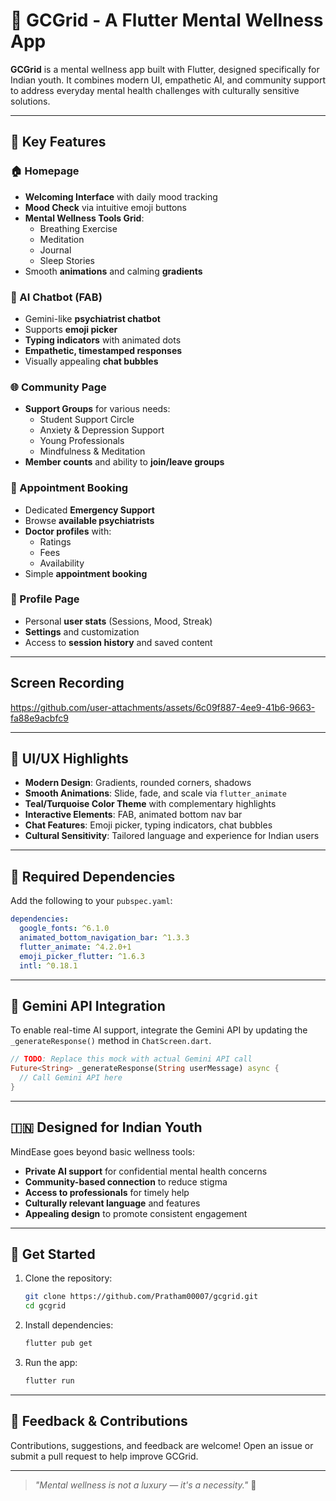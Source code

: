 

# 🌿 GCGrid - A Flutter Mental Wellness App

**GCGrid** is a mental wellness app built with Flutter, designed specifically for Indian youth. It combines modern UI, empathetic AI, and community support to address everyday mental health challenges with culturally sensitive solutions.

---

## 🌟 Key Features

### 🏠 Homepage
- **Welcoming Interface** with daily mood tracking
- **Mood Check** via intuitive emoji buttons
- **Mental Wellness Tools Grid**:
  - Breathing Exercise
  - Meditation
  - Journal
  - Sleep Stories
- Smooth **animations** and calming **gradients**

### 💬 AI Chatbot (FAB)
- Gemini-like **psychiatrist chatbot**
- Supports **emoji picker**
- **Typing indicators** with animated dots
- **Empathetic, timestamped responses**
- Visually appealing **chat bubbles**

### 🌐 Community Page
- **Support Groups** for various needs:
  - Student Support Circle
  - Anxiety & Depression Support
  - Young Professionals
  - Mindfulness & Meditation
- **Member counts** and ability to **join/leave groups**

### 📅 Appointment Booking
- Dedicated **Emergency Support**
- Browse **available psychiatrists**
- **Doctor profiles** with:
  - Ratings
  - Fees
  - Availability
- Simple **appointment booking**

### 👤 Profile Page
- Personal **user stats** (Sessions, Mood, Streak)
- **Settings** and customization
- Access to **session history** and saved content

---
## Screen Recording



https://github.com/user-attachments/assets/6c09f887-4ee9-41b6-9663-fa88e9acbfc9


---

## 🎨 UI/UX Highlights

- **Modern Design**: Gradients, rounded corners, shadows
- **Smooth Animations**: Slide, fade, and scale via `flutter_animate`
- **Teal/Turquoise Color Theme** with complementary highlights
- **Interactive Elements**: FAB, animated bottom nav bar
- **Chat Features**: Emoji picker, typing indicators, chat bubbles
- **Cultural Sensitivity**: Tailored language and experience for Indian users

---

## 📱 Required Dependencies

Add the following to your `pubspec.yaml`:

```yaml
dependencies:
  google_fonts: ^6.1.0
  animated_bottom_navigation_bar: ^1.3.3
  flutter_animate: ^4.2.0+1
  emoji_picker_flutter: ^1.6.3
  intl: ^0.18.1
````

---

## 🔧 Gemini API Integration

To enable real-time AI support, integrate the Gemini API by updating the `_generateResponse()` method in `ChatScreen.dart`.

```dart
// TODO: Replace this mock with actual Gemini API call
Future<String> _generateResponse(String userMessage) async {
  // Call Gemini API here
}
```

---

## 🇮🇳 Designed for Indian Youth

MindEase goes beyond basic wellness tools:

* **Private AI support** for confidential mental health concerns
* **Community-based connection** to reduce stigma
* **Access to professionals** for timely help
* **Culturally relevant language** and features
* **Appealing design** to promote consistent engagement

---

## 🚀 Get Started

1. Clone the repository:

   ```bash
   git clone https://github.com/Pratham00007/gcgrid.git
   cd gcgrid
   ```

2. Install dependencies:

   ```bash
   flutter pub get
   ```

3. Run the app:

   ```bash
   flutter run
   ```

---

## 📧 Feedback & Contributions

Contributions, suggestions, and feedback are welcome! Open an issue or submit a pull request to help improve GCGrid.

---



> *"Mental wellness is not a luxury — it's a necessity."* 💚


